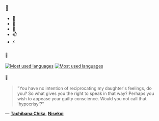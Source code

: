 ### 👋

- 🔭
- 🌱
- 💬
- 📫
- ⚡

#### 🧏

[![Most used languages](https://github-readme-stats-aynah.vercel.app/api/top-langs/?username=aynh&theme=solarized-dark&langs_count=6&layout=compact&hide_title=true)](https://github.com/anuraghazra/github-readme-stats#gh-dark-mode-only)
[![Most used languages](https://github-readme-stats-aynah.vercel.app/api/top-langs/?username=aynh&theme=solarized-light&langs_count=6&layout=compact&hide_title=true)](https://github.com/anuraghazra/github-readme-stats#gh-light-mode-only)

#### 💬

> "You have no intention of reciprocating my daughter's feelings, do you? So what gives you the right to speak in that way? Perhaps you wish to appease your guilty conscience. Would you not call that 'hypocrisy'?"

&mdash; [**Tachibana Chika**](https://myanimelist.net/character.php?q=Tachibana%20Chika&cat=character), [**Nisekoi**](https://myanimelist.net/search/all?q=Nisekoi&cat=all)
